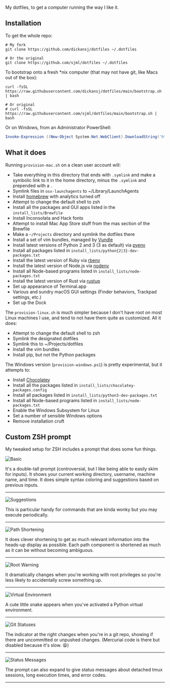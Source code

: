 My dotfiles, to get a computer running the way I like it. 

## Installation
To get the whole repo: 
```shell-script
# My fork
git clone https://github.com/dickansj/dotfiles ~/.dotfiles

# Or the original
git clone https://github.com/sjml/dotfiles ~/.dotfiles
```

To bootstrap onto a fresh *nix computer (that may not have git, like Macs out of the box): 
```shell-script
curl -fsSL https://raw.githubusercontent.com/dickansj/dotfiles/main/bootstrap.sh | bash

# Or original
# curl -fsSL https://raw.githubusercontent.com/sjml/dotfiles/main/bootstrap.sh | bash
```

Or on Windows, from an Administrator PowerShell:
```powershell
Invoke-Expression ((New-Object System.Net.WebClient).DownloadString('https://raw.githubusercontent.com/dickansj/dotfiles/main/bootstrap.ps1'))
```

## What it does
Running `provision-mac.sh` on a clean user account will:
  * Take everything in this directory that ends with `.symlink` and make a
    symbolic link to it in the home directory, minus the `.symlink` and
    prepended with a `.`
  * Symlink files in `osx-launchagents` to ~/Library/LaunchAgents
  * Install [homebrew](http://brew.sh) with analytics turned off
  * Attempt to change the default shell to zsh
  * Install all the packages and GUI apps listed in the `install_lists/Brewfile`
  * Install Inconsolata and Hack fonts
  * Attempt to install Mac App Store stuff from the mas section of the Brewfile
  * Make a `~/Projects` directory and symlink the dotfiles there
  * Install a set of vim bundles, managed by [Vundle](https://github.com/VundleVim/Vundle.vim)
  * Install latest versions of Python 2 and 3 (3 as default) via [pyenv](https://github.com/pyenv/pyenv)
  * Install all packages listed in `install_lists/python{2|3}-dev-packages.txt`
  * Install the latest version of Ruby via [rbenv](https://github.com/rbenv/rbenv)
  * Install the latest version of Node.js via [nodenv](https://github.com/nodenv/nodenv)
  * Install all Node-based programs listed in `install_lists/node-packages.txt`
  * Install the latest version of Rust via [rustup](https://www.rustup.rs/)
  * Set up appearance of Terminal.app
  * Various and sundry macOS GUI settings (Finder behaviors, Trackpad settings, etc.)
  * Set up the Dock

The `provision-linux.sh` is much simpler because I don't have root on most Linux
machines I use, and tend to not have them quite as customized. All it does:
  * Attempt to change the default shell to zsh
  * Symlink the designated dotfiles
  * Symlink this to ~/Projects/dotfiles
  * Install the vim bundles
  * Install pip, but not the Python packages

The Windows version (`provision-windows.ps1`) is pretty experimental, but it attempts to:
  * Install [Chocolatey](http://chocolatey.org/)
  * Install all the packages listed in `install_lists/chocolatey-packages.config`
  * Install all packages listed in `install_lists/python3-dev-packages.txt`
  * Install all Node-based programs listed in `install_lists/node-packages.txt`
  * Enable the Windows Subsystem for Linux
  * Set a number of sensible Windows options 
  * Remove installation cruft

## Custom ZSH prompt

My tweaked setup for ZSH includes a prompt that does some fun things. 

![Basic](http://shaneliesegang.com/prompt-shots/suggestions.png)

It's a double-tall prompt (controversial, but I like being able to easily skim for inputs). It shows your current working directory, username, machine name, and time. It does simple syntax coloring and suggestions based on previous inputs. 
***
![Suggestions](http://shaneliesegang.com/prompt-shots/brew-cleanup.png) 

This is particular handy for commands that are kinda wonky but you may execute periodically. 
***
![Path Shortening](http://shaneliesegang.com/prompt-shots/path-shortening.png)

It does clever shortening to get as much relevant information into the heads-up display as possible. Each path component is shortened as much as it can be without becoming ambiguous.
***
![Root Warning](http://shaneliesegang.com/prompt-shots/root-prompt.png)

It dramatically changes when you're working with root privileges so you're less likely to accidentally screw something up. 
***
![Virtual Environment](http://shaneliesegang.com/prompt-shots/virtualenv.png)

A cute little snake appears when you've activated a Python virtual environment. 
***
![Git Statuses](http://shaneliesegang.com/prompt-shots/git-statuses.png)

The indicator at the right changes when you're in a git repo, showing if there are uncommitted or unpushed changes. (Mercurial code is there but disabled because it's slow. 😫)
***
![Status Messages](http://shaneliesegang.com/prompt-shots/messages.png)

The prompt can also expand to give status messages about detached tmux sessions, long execution times, and error codes. 
***
